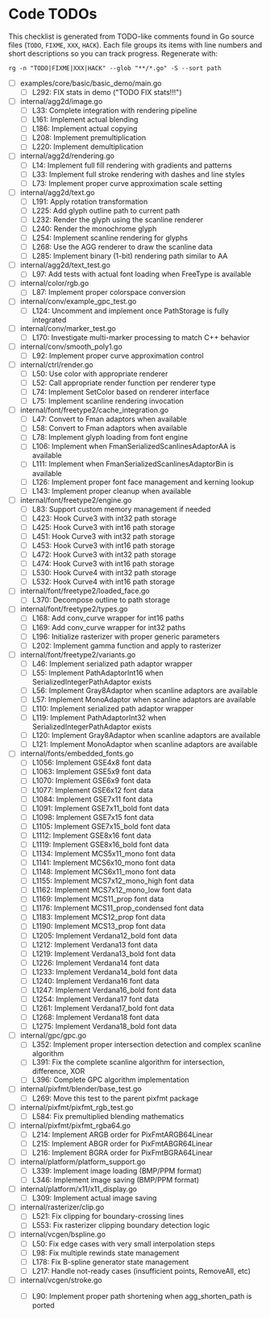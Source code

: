 # Code TODOs

This checklist is generated from TODO-like comments found in Go source files (`TODO`, `FIXME`, `XXX`, `HACK`). Each file groups its items with line numbers and short descriptions so you can track progress. Regenerate with:

`rg -n "TODO|FIXME|XXX|HACK" --glob "**/*.go" -S --sort path`

- [ ] examples/core/basic/basic_demo/main.go
  - [ ] L292: FIX stats in demo ("TODO FIX stats!!!")

- [ ] internal/agg2d/image.go
  - [ ] L33: Complete integration with rendering pipeline
  - [ ] L161: Implement actual blending
  - [ ] L186: Implement actual copying
  - [ ] L208: Implement premultiplication
  - [ ] L220: Implement demultiplication

- [ ] internal/agg2d/rendering.go
  - [ ] L14: Implement full fill rendering with gradients and patterns
  - [ ] L33: Implement full stroke rendering with dashes and line styles
  - [ ] L73: Implement proper curve approximation scale setting

- [ ] internal/agg2d/text.go
  - [ ] L191: Apply rotation transformation
  - [ ] L225: Add glyph outline path to current path
  - [ ] L232: Render the glyph using the scanline renderer
  - [ ] L240: Render the monochrome glyph
  - [ ] L254: Implement scanline rendering for glyphs
  - [ ] L268: Use the AGG renderer to draw the scanline data
  - [ ] L285: Implement binary (1-bit) rendering path similar to AA

- [ ] internal/agg2d/text_test.go
  - [ ] L97: Add tests with actual font loading when FreeType is available

- [ ] internal/color/rgb.go
  - [ ] L87: Implement proper colorspace conversion

- [ ] internal/conv/example_gpc_test.go
  - [ ] L124: Uncomment and implement once PathStorage is fully integrated

- [ ] internal/conv/marker_test.go
  - [ ] L170: Investigate multi-marker processing to match C++ behavior

- [ ] internal/conv/smooth_poly1.go
  - [ ] L92: Implement proper curve approximation control

- [ ] internal/ctrl/render.go
  - [ ] L50: Use color with appropriate renderer
  - [ ] L52: Call appropriate render function per renderer type
  - [ ] L74: Implement SetColor based on renderer interface
  - [ ] L75: Implement scanline rendering invocation

- [ ] internal/font/freetype2/cache_integration.go
  - [ ] L47: Convert to Fman adaptors when available
  - [ ] L58: Convert to Fman adaptors when available
  - [ ] L78: Implement glyph loading from font engine
  - [ ] L106: Implement when FmanSerializedScanlinesAdaptorAA is available
  - [ ] L111: Implement when FmanSerializedScanlinesAdaptorBin is available
  - [ ] L126: Implement proper font face management and kerning lookup
  - [ ] L143: Implement proper cleanup when available

- [ ] internal/font/freetype2/engine.go
  - [ ] L83: Support custom memory management if needed
  - [ ] L423: Hook Curve3 with int32 path storage
  - [ ] L425: Hook Curve3 with int16 path storage
  - [ ] L451: Hook Curve3 with int32 path storage
  - [ ] L453: Hook Curve3 with int16 path storage
  - [ ] L472: Hook Curve3 with int32 path storage
  - [ ] L474: Hook Curve3 with int16 path storage
  - [ ] L530: Hook Curve4 with int32 path storage
  - [ ] L532: Hook Curve4 with int16 path storage

- [ ] internal/font/freetype2/loaded_face.go
  - [ ] L370: Decompose outline to path storage

- [ ] internal/font/freetype2/types.go
  - [ ] L168: Add conv_curve wrapper for int16 paths
  - [ ] L169: Add conv_curve wrapper for int32 paths
  - [ ] L196: Initialize rasterizer with proper generic parameters
  - [ ] L202: Implement gamma function and apply to rasterizer

- [ ] internal/font/freetype2/variants.go
  - [ ] L46: Implement serialized path adaptor wrapper
  - [ ] L55: Implement PathAdaptorInt16 when SerializedIntegerPathAdaptor exists
  - [ ] L56: Implement Gray8Adaptor when scanline adaptors are available
  - [ ] L57: Implement MonoAdaptor when scanline adaptors are available
  - [ ] L110: Implement serialized path adaptor wrapper
  - [ ] L119: Implement PathAdaptorInt32 when SerializedIntegerPathAdaptor exists
  - [ ] L120: Implement Gray8Adaptor when scanline adaptors are available
  - [ ] L121: Implement MonoAdaptor when scanline adaptors are available

- [ ] internal/fonts/embedded_fonts.go
  - [ ] L1056: Implement GSE4x8 font data
  - [ ] L1063: Implement GSE5x9 font data
  - [ ] L1070: Implement GSE6x9 font data
  - [ ] L1077: Implement GSE6x12 font data
  - [ ] L1084: Implement GSE7x11 font data
  - [ ] L1091: Implement GSE7x11_bold font data
  - [ ] L1098: Implement GSE7x15 font data
  - [ ] L1105: Implement GSE7x15_bold font data
  - [ ] L1112: Implement GSE8x16 font data
  - [ ] L1119: Implement GSE8x16_bold font data
  - [ ] L1134: Implement MCS5x11_mono font data
  - [ ] L1141: Implement MCS6x10_mono font data
  - [ ] L1148: Implement MCS6x11_mono font data
  - [ ] L1155: Implement MCS7x12_mono_high font data
  - [ ] L1162: Implement MCS7x12_mono_low font data
  - [ ] L1169: Implement MCS11_prop font data
  - [ ] L1176: Implement MCS11_prop_condensed font data
  - [ ] L1183: Implement MCS12_prop font data
  - [ ] L1190: Implement MCS13_prop font data
  - [ ] L1205: Implement Verdana12_bold font data
  - [ ] L1212: Implement Verdana13 font data
  - [ ] L1219: Implement Verdana13_bold font data
  - [ ] L1226: Implement Verdana14 font data
  - [ ] L1233: Implement Verdana14_bold font data
  - [ ] L1240: Implement Verdana16 font data
  - [ ] L1247: Implement Verdana16_bold font data
  - [ ] L1254: Implement Verdana17 font data
  - [ ] L1261: Implement Verdana17_bold font data
  - [ ] L1268: Implement Verdana18 font data
  - [ ] L1275: Implement Verdana18_bold font data

- [ ] internal/gpc/gpc.go
  - [ ] L352: Implement proper intersection detection and complex scanline algorithm
  - [ ] L391: Fix the complete scanline algorithm for intersection, difference, XOR
  - [ ] L396: Complete GPC algorithm implementation

- [ ] internal/pixfmt/blender/base_test.go
  - [ ] L269: Move this test to the parent pixfmt package

- [ ] internal/pixfmt/pixfmt_rgb_test.go
  - [ ] L584: Fix premultiplied blending mathematics

- [ ] internal/pixfmt/pixfmt_rgba64.go
  - [ ] L214: Implement ARGB order for PixFmtARGB64Linear
  - [ ] L215: Implement ABGR order for PixFmtABGR64Linear
  - [ ] L216: Implement BGRA order for PixFmtBGRA64Linear

- [ ] internal/platform/platform_support.go
  - [ ] L339: Implement image loading (BMP/PPM format)
  - [ ] L346: Implement image saving (BMP/PPM format)

- [ ] internal/platform/x11/x11_display.go
  - [ ] L309: Implement actual image saving

- [ ] internal/rasterizer/clip.go
  - [ ] L521: Fix clipping for boundary-crossing lines
  - [ ] L553: Fix rasterizer clipping boundary detection logic

- [ ] internal/vcgen/bspline.go
  - [ ] L50: Fix edge cases with very small interpolation steps
  - [ ] L98: Fix multiple rewinds state management
  - [ ] L178: Fix B-spline generator state management
  - [ ] L217: Handle not-ready cases (insufficient points, RemoveAll, etc)

- [ ] internal/vcgen/stroke.go
  - [ ] L90: Implement proper path shortening when agg_shorten_path is ported

